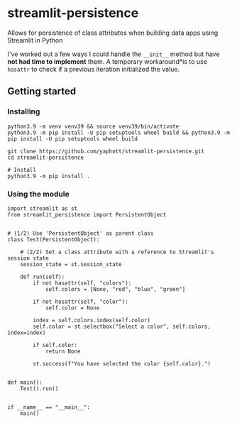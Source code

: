 # streamlit-persistence

Allows for persistence of class attributes when building data apps using Streamlit in Python

I've worked out a few ways I could handle the `__init__` method but have **not had time to implement** them. A temporary workaround*is to use `hasattr` to check if a previous iteration initialized the value.

## Getting started

### Installing

```
python3.9 -m venv venv39 && source venv39/bin/activate
python3.9 -m pip install -U pip setuptools wheel build && python3.9 -m pip install -U pip setuptools wheel build

git clone https://github.com/yaphott/streamlit-persistence.git
cd streamlit-persistence

# Install
python3.9 -m pip install .
```

### Using the module

```
import streamlit as st
from streamlit_persistence import PersistentObject


# (1/2) Use 'PersistentObject' as parent class
class Test(PersistentObject):

    # (2/2) Set a class attribute with a reference to Streamlit's session state
    session_state = st.session_state

    def run(self):
        if not hasattr(self, "colors"):
            self.colors = [None, "red", "blue", "green"]

        if not hasattr(self, "color"):
            self.color = None

        index = self.colors.index(self.color)
        self.color = st.selectbox("Select a color", self.colors, index=index)

        if self.color:
            return None

        st.success(f"You have selected the color {self.color}.")


def main():
    Test().run()


if __name__ == "__main__":
    main()

```
